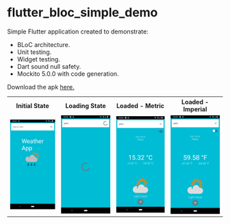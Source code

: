 # flutter_bloc_simple_demo

Simple Flutter application created to demonstrate:

- BLoC architecture.
- Unit testing.
- Widget testing.
- Dart sound null safety.
- Mockito 5.0.0 with code generation.

Download the apk [here.](https://drive.google.com/file/d/1rQnr9ifkLYNjNkVWYUsS5-CHoiS0boTT/view?usp=sharing)

 <table style="width:100%">
  <tr>
    <th>Initial State</th>
    <th>Loading State</th>
    <th>Loaded - Metric</th>
    <th>Loaded - Imperial</th>
  </tr>
  <tr>
    <td> <img src="screenshots/screenshot1.png", width="200"> </td>
    <td> <img src="screenshots/screenshot2.png", width="200"> </td>
    <td> <img src="screenshots/screenshot4.png", width="200"> </td>
    <td> <img src="screenshots/screenshot3.png", width="200"> </td>
  </tr>
</table> 
